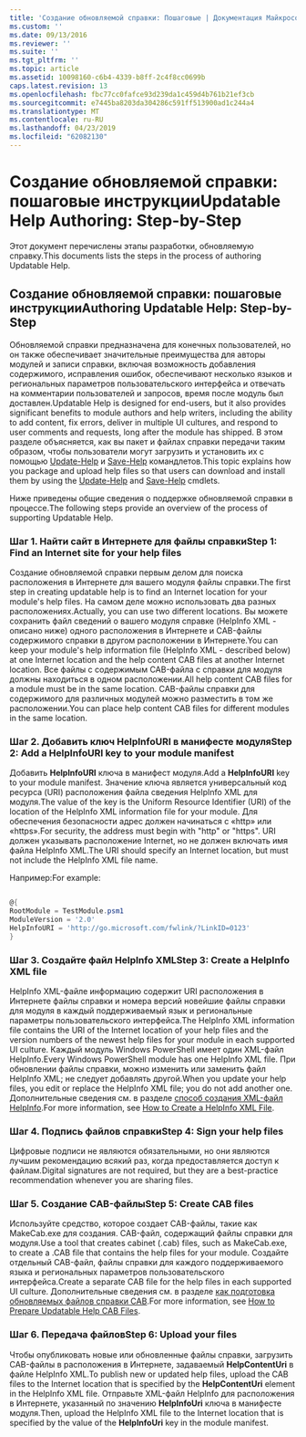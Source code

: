 ```yaml
---
title: 'Создание обновляемой справки: Пошаговые | Документация Майкрософт'
ms.custom: ''
ms.date: 09/13/2016
ms.reviewer: ''
ms.suite: ''
ms.tgt_pltfrm: ''
ms.topic: article
ms.assetid: 10098160-c6b4-4339-b8ff-2c4f8cc0699b
caps.latest.revision: 13
ms.openlocfilehash: fbc77cc0fafce93d239da1c459d4b761b21ef3cb
ms.sourcegitcommit: e7445ba8203da304286c591ff513900ad1c244a4
ms.translationtype: MT
ms.contentlocale: ru-RU
ms.lasthandoff: 04/23/2019
ms.locfileid: "62082130"
---
```

# <a name="updatable-help-authoring-step-by-step"></a><span data-ttu-id="7e263-102">Создание обновляемой справки: пошаговые инструкции</span><span class="sxs-lookup"><span data-stu-id="7e263-102">Updatable Help Authoring: Step-by-Step</span></span>

<span data-ttu-id="7e263-103">Этот документ перечислены этапы разработки, обновляемую справку.</span><span class="sxs-lookup"><span data-stu-id="7e263-103">This documents lists the steps in the process of authoring Updatable Help.</span></span>

## <a name="authoring-updatable-help-step-by-step"></a><span data-ttu-id="7e263-104">Создание обновляемой справки: пошаговые инструкции</span><span class="sxs-lookup"><span data-stu-id="7e263-104">Authoring Updatable Help: Step-by-Step</span></span>

<span data-ttu-id="7e263-105">Обновляемой справки предназначена для конечных пользователей, но он также обеспечивает значительные преимущества для авторы модулей и записи справки, включая возможность добавления содержимого, исправления ошибок, обеспечивают несколько языков и региональных параметров пользовательского интерфейса и отвечать на комментарии пользователей и запросов, время после модуль был доставлен.</span><span class="sxs-lookup"><span data-stu-id="7e263-105">Updatable Help is designed for end-users, but it also provides significant benefits to module authors and help writers, including the ability to add content, fix errors, deliver in multiple UI cultures, and respond to user comments and requests, long after the module has shipped.</span></span> <span data-ttu-id="7e263-106">В этом разделе объясняется, как вы пакет и файлах справки передачи таким образом, чтобы пользователи могут загрузить и установить их с помощью [Update-Help](/powershell/module/Microsoft.PowerShell.Core/Update-Help) и [Save-Help](/powershell/module/Microsoft.PowerShell.Core/Save-Help) командлетов.</span><span class="sxs-lookup"><span data-stu-id="7e263-106">This topic explains how you package and upload help files so that users can download and install them by using the [Update-Help](/powershell/module/Microsoft.PowerShell.Core/Update-Help) and [Save-Help](/powershell/module/Microsoft.PowerShell.Core/Save-Help) cmdlets.</span></span>

<span data-ttu-id="7e263-107">Ниже приведены общие сведения о поддержке обновляемой справки в процессе.</span><span class="sxs-lookup"><span data-stu-id="7e263-107">The following steps provide an overview of the process of supporting Updatable Help.</span></span>

### <a name="step-1-find-an-internet-site-for-your-help-files"></a><span data-ttu-id="7e263-108">Шаг 1. Найти сайт в Интернете для файлы справки</span><span class="sxs-lookup"><span data-stu-id="7e263-108">Step 1: Find an Internet site for your help files</span></span>

<span data-ttu-id="7e263-109">Создание обновляемой справки первым делом для поиска расположения в Интернете для вашего модуля файлы справки.</span><span class="sxs-lookup"><span data-stu-id="7e263-109">The first step in creating updatable help is to find an Internet location for your module's help files.</span></span> <span data-ttu-id="7e263-110">На самом деле можно использовать два разных расположениях.</span><span class="sxs-lookup"><span data-stu-id="7e263-110">Actually, you can use two different locations.</span></span> <span data-ttu-id="7e263-111">Вы можете сохранить файл сведений о вашего модуля справке (HelpInfo XML - описано ниже) одного расположения в Интернете и CAB-файлы содержимого справки в другом расположении в Интернете.</span><span class="sxs-lookup"><span data-stu-id="7e263-111">You can keep your module's help information file (HelpInfo XML - described below) at one Internet location and the help content CAB files at another Internet location.</span></span> <span data-ttu-id="7e263-112">Все файлы с содержимым CAB-файла с справки для модуля должны находиться в одном расположении.</span><span class="sxs-lookup"><span data-stu-id="7e263-112">All help content CAB files for a module must be in the same location.</span></span> <span data-ttu-id="7e263-113">CAB-файлы справки для содержимого для различных модулей можно разместить в том же расположении.</span><span class="sxs-lookup"><span data-stu-id="7e263-113">You can place help content CAB files for different modules in the same location.</span></span>

### <a name="step-2-add-a-helpinfouri-key-to-your-module-manifest"></a><span data-ttu-id="7e263-114">Шаг 2. Добавить ключ HelpInfoURI в манифесте модуля</span><span class="sxs-lookup"><span data-stu-id="7e263-114">Step 2: Add a HelpInfoURI key to your module manifest</span></span>

<span data-ttu-id="7e263-115">Добавить **HelpInfoURI** ключа в манифест модуля.</span><span class="sxs-lookup"><span data-stu-id="7e263-115">Add a **HelpInfoURI** key to your module manifest.</span></span> <span data-ttu-id="7e263-116">Значение ключа является универсальный код ресурса (URI) расположения файла сведения HelpInfo XML для модуля.</span><span class="sxs-lookup"><span data-stu-id="7e263-116">The value of the key is the Uniform Resource Identifier (URI) of the location of the HelpInfo XML information file for your module.</span></span> <span data-ttu-id="7e263-117">Для обеспечения безопасности адрес должен начинаться с «http» или «https».</span><span class="sxs-lookup"><span data-stu-id="7e263-117">For security, the address must begin with "http" or "https".</span></span> <span data-ttu-id="7e263-118">URI должен указывать расположение Internet, но не должен включать имя файла HelpInfo XML.</span><span class="sxs-lookup"><span data-stu-id="7e263-118">The URI should specify an Internet location, but must not include the HelpInfo XML file name.</span></span>

<span data-ttu-id="7e263-119">Например:</span><span class="sxs-lookup"><span data-stu-id="7e263-119">For example:</span></span>

```powershell

@{
RootModule = TestModule.psm1
ModuleVersion = '2.0'
HelpInfoURI = 'http://go.microsoft.com/fwlink/?LinkID=0123'
}
```

### <a name="step-3-create-a-helpinfo-xml-file"></a><span data-ttu-id="7e263-120">Шаг 3. Создайте файл HelpInfo XML</span><span class="sxs-lookup"><span data-stu-id="7e263-120">Step 3: Create a HelpInfo XML file</span></span>

<span data-ttu-id="7e263-121">HelpInfo XML-файле информацию содержит URI расположения в Интернете файлы справки и номера версий новейшие файлы справки для модуля в каждый поддерживаемый язык и региональные параметры пользовательского интерфейса.</span><span class="sxs-lookup"><span data-stu-id="7e263-121">The HelpInfo XML information file contains the URI of the Internet location of your help files and the version numbers of the newest help files for your module in each supported UI culture.</span></span> <span data-ttu-id="7e263-122">Каждый модуль Windows PowerShell имеет один XML-файл HelpInfo.</span><span class="sxs-lookup"><span data-stu-id="7e263-122">Every Windows PowerShell module has one HelpInfo XML file.</span></span> <span data-ttu-id="7e263-123">При обновлении файлы справки, можно изменить или заменить файл HelpInfo XML; не следует добавлять другой.</span><span class="sxs-lookup"><span data-stu-id="7e263-123">When you update your help files, you edit or replace the HelpInfo XML file; you do not add another one.</span></span> <span data-ttu-id="7e263-124">Дополнительные сведения см. в разделе [способ создания XML-файл HelpInfo](./how-to-create-a-helpinfo-xml-file.md).</span><span class="sxs-lookup"><span data-stu-id="7e263-124">For more information, see [How to Create a HelpInfo XML File](./how-to-create-a-helpinfo-xml-file.md).</span></span>

### <a name="step-4-sign-your-help-files"></a><span data-ttu-id="7e263-125">Шаг 4. Подпись файлов справки</span><span class="sxs-lookup"><span data-stu-id="7e263-125">Step 4: Sign your help files</span></span>

<span data-ttu-id="7e263-126">Цифровые подписи не являются обязательными, но они являются лучшим рекомендацию всякий раз, когда предоставляется доступ к файлам.</span><span class="sxs-lookup"><span data-stu-id="7e263-126">Digital signatures are not required, but they are a best-practice recommendation whenever you are sharing files.</span></span>

### <a name="step-5-create-cab-files"></a><span data-ttu-id="7e263-127">Шаг 5. Создание CAB-файлы</span><span class="sxs-lookup"><span data-stu-id="7e263-127">Step 5: Create CAB files</span></span>

<span data-ttu-id="7e263-128">Используйте средство, которое создает CAB-файлы, такие как MakeCab.exe для создания. CAB-файл, содержащий файлы справки для модуля.</span><span class="sxs-lookup"><span data-stu-id="7e263-128">Use a tool that creates cabinet (.cab) files, such as MakeCab.exe, to create a .CAB file that contains the help files for your module.</span></span> <span data-ttu-id="7e263-129">Создайте отдельный CAB-файл, файлы справки для каждого поддерживаемого языка и региональных параметров пользовательского интерфейса.</span><span class="sxs-lookup"><span data-stu-id="7e263-129">Create a separate CAB file for the help files in each supported UI culture.</span></span> <span data-ttu-id="7e263-130">Дополнительные сведения см. в разделе [как подготовка обновляемых файлов справки CAB](./how-to-prepare-updatable-help-cab-files.md).</span><span class="sxs-lookup"><span data-stu-id="7e263-130">For more information, see [How to Prepare Updatable Help CAB Files](./how-to-prepare-updatable-help-cab-files.md).</span></span>

### <a name="step-6-upload-your-files"></a><span data-ttu-id="7e263-131">Шаг 6. Передача файлов</span><span class="sxs-lookup"><span data-stu-id="7e263-131">Step 6: Upload your files</span></span>

<span data-ttu-id="7e263-132">Чтобы опубликовать новые или обновленные файлы справки, загрузить CAB-файлы в расположения в Интернете, задаваемый **HelpContentUri** в файле HelpInfo XML.</span><span class="sxs-lookup"><span data-stu-id="7e263-132">To publish new or updated help files, upload the CAB files to the Internet location that is specified by the **HelpContentUri** element in the HelpInfo XML file.</span></span> <span data-ttu-id="7e263-133">Отправьте XML-файл HelpInfo для расположения в Интернете, указанный по значению **HelpInfoUri** ключа в манифесте модуля.</span><span class="sxs-lookup"><span data-stu-id="7e263-133">Then, upload the HelpInfo XML file to the Internet location that is specified by the value of the **HelpInfoUri** key in the module manifest.</span></span>
